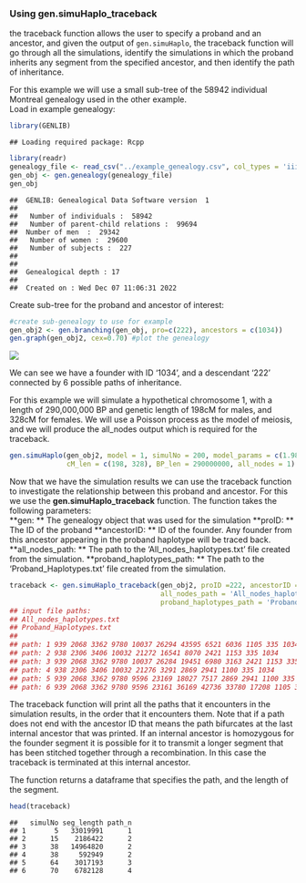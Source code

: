 
### Using gen.simuHaplo_traceback

the traceback function allows the user to specify a proband and an
ancestor, and given the output of `gen.simuHaplo`, the traceback
function will go through all the simulations, identify the simulations
in which the proband inherits any segment from the specified ancestor,
and then identify the path of inheritance.

For this example we will use a small sub-tree of the 58942 individual
Montreal genealogy used in the other example.  
Load in example genealogy:

``` r
library(GENLIB)
```

    ## Loading required package: Rcpp

``` r
library(readr)
genealogy_file <- read_csv("../example_genealogy.csv", col_types = 'iiii')
gen_obj <- gen.genealogy(genealogy_file)
gen_obj
```

    ##  GENLIB: Genealogical Data Software version  1 
    ## 
    ##   Number of individuals :  58942 
    ##   Number of parent-child relations :  99694 
    ##  Number of men  :  29342 
    ##   Number of women :  29600 
    ##   Number of subjects :  227 
    ## 
    ## 
    ##  Genealogical depth : 17
    ## 
    ##  Created on : Wed Dec 07 11:06:31 2022

Create sub-tree for the proband and ancestor of interest:

``` r
#create sub-genealogy to use for example
gen_obj2 <- gen.branching(gen_obj, pro=c(222), ancestors = c(1034))
gen.graph(gen_obj2, cex=0.70) #plot the genealogy
```

![](example2_files/figure-gfm/unnamed-chunk-2-1.png)<!-- -->

We can see we have a founder with ID ‘1034’, and a descendant ‘222’
connected by 6 possible paths of inheritance.

For this example we will simulate a hypothetical chromosome 1, with a
length of 290,000,000 BP and genetic length of 198cM for males, and
328cM for females. We will use a Poisson process as the model of
meiosis, and we will produce the all_nodes output which is required for
the traceback.

``` r
gen.simuHaplo(gen_obj2, model = 1, simulNo = 200, model_params = c(1.98, 3.28), 
              cM_len = c(198, 328), BP_len = 290000000, all_nodes = 1)
```

Now that we have the simulation results we can use the traceback
function to investigate the relationship between this proband and
ancestor. For this we use the **gen.simuHaplo_traceback** function. The
function takes the following parameters:  
**gen: ** The genealogy object that was used for the simulation **proID:
** The ID of the proband **ancestorID: ** ID of the founder. Any founder
from this ancestor appearing in the proband haplotype will be traced
back. **all_nodes_path: ** The path to the ‘All_nodes_haplotypes.txt’
file created from the simulation. **proband_haplotypes_path: ** The path
to the ‘Proband_Haplotypes.txt’ file created from the simulation.

``` r
traceback <- gen.simuHaplo_traceback(gen_obj2, proID =222, ancestorID = 1034, 
                                     all_nodes_path = 'All_nodes_haplotypes.txt',
                                     proband_haplotypes_path = 'Proband_Haplotypes.txt')
## input file paths:
## All_nodes_haplotypes.txt
## Proband_Haplotypes.txt
## 
## path: 1 939 2068 3362 9780 10037 26294 43595 6521 6036 1105 335 1034 
## path: 2 938 2306 3406 10032 21272 16541 8070 2421 1153 335 1034 
## path: 3 939 2068 3362 9780 10037 26284 19451 6980 3163 2421 1153 335 1034 
## path: 4 938 2306 3406 10032 21276 3291 2869 2941 1100 335 1034 
## path: 5 939 2068 3362 9780 9596 23169 18027 7517 2869 2941 1100 335 1034 
## path: 6 939 2068 3362 9780 9596 23161 36169 42736 33780 17208 1105 335 1034
```

The traceback function will print all the paths that it encounters in
the simulation results, in the order that it encounters them. Note that
if a path does not end with the ancestor ID that means the path
bifurcates at the last internal ancestor that was printed. If an
internal ancestor is homozygous for the founder segment it is possible
for it to transmit a longer segment that has been stitched together
through a recombination. In this case the traceback is terminated at
this internal ancestor.

The function returns a dataframe that specifies the path, and the length
of the segment.

``` r
head(traceback)
```

    ##   simulNo seg_length path_n
    ## 1       5   33019991      1
    ## 2      15    2186422      2
    ## 3      38   14964820      2
    ## 4      38     592949      2
    ## 5      64    3017193      3
    ## 6      70    6782128      4
